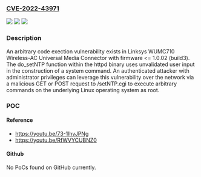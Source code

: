 ### [CVE-2022-43971](https://cve.mitre.org/cgi-bin/cvename.cgi?name=CVE-2022-43971)
![](https://img.shields.io/static/v1?label=Product&message=Linksys%20WUMC710%20Wireless-AC%20Universal%20Media%20Connector&color=blue)
![](https://img.shields.io/static/v1?label=Version&message=Firmware%3C%3D%201.0.02%20(build%203)%20&color=brighgreen)
![](https://img.shields.io/static/v1?label=Vulnerability&message=CWE-78%3A%20Improper%20Neutralization%20of%20Special%20Elements%20used%20in%20an%20OS%20Command%20('OS%20Command%20Injection')&color=brighgreen)

### Description

An arbitrary code exection vulnerability exists in Linksys WUMC710 Wireless-AC Universal Media Connector with firmware <= 1.0.02 (build3). The do_setNTP function within the httpd binary uses unvalidated user input in the construction of a system command. An authenticated attacker with administrator privileges can leverage this vulnerability over the network via a malicious GET or POST request to /setNTP.cgi to execute arbitrary commands on the underlying Linux operating system as root.

### POC

#### Reference
- https://youtu.be/73-1lhvJPNg
- https://youtu.be/RfWVYCUBNZ0

#### Github
No PoCs found on GitHub currently.

